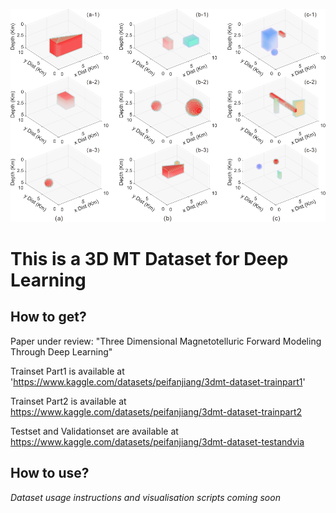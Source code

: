 ![image](DATASET.jpg)

# This is a 3D MT Dataset for Deep Learning

## How to get?

Paper under review: "Three Dimensional Magnetotelluric Forward Modeling Through Deep Learning"

Trainset Part1 is available at 'https://www.kaggle.com/datasets/peifanjiang/3dmt-dataset-trainpart1'

Trainset Part2 is available at https://www.kaggle.com/datasets/peifanjiang/3dmt-dataset-trainpart2

Testset and Validationset are available at https://www.kaggle.com/datasets/peifanjiang/3dmt-dataset-testandvia

## How to use?

*Dataset usage instructions and visualisation scripts coming soon*
